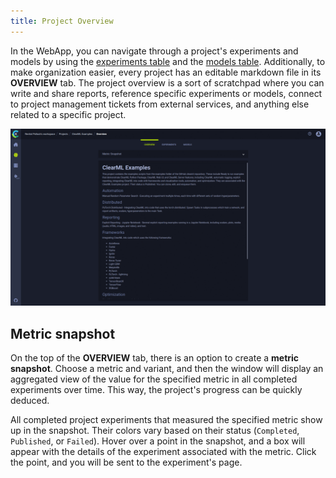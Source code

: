 ```yaml
---
title: Project Overview
---
```


In the WebApp, you can navigate through a project's experiments and models by using the [experiments table](webapp_exp_table.md) 
and the [models table](webapp_model_table.md). Additionally, to make organization easier, every project has an editable 
markdown file in its **OVERVIEW** tab. The project overview is a sort of scratchpad where you can write and share reports, 
reference specific experiments or models, connect to project management tickets from external services, and anything 
else related to a specific project.

![image](../img/gif/webapp_metric_snapshot.gif)

## Metric snapshot

On the top of the **OVERVIEW** tab, there is an option to create a **metric snapshot**. Choose a metric and variant, 
and then the window will display an aggregated view of the value for the specified metric in all completed experiments 
over time. This way, the project's progress can be quickly deduced.

All completed project experiments that measured the specified metric show up in the snapshot. Their colors vary based
on their status (`Completed`, `Published`, or `Failed`). Hover over a point in the snapshot, and a box will appear with 
the details of the experiment associated with the metric. Click the point, and you will 
be sent to the experiment's page. 
